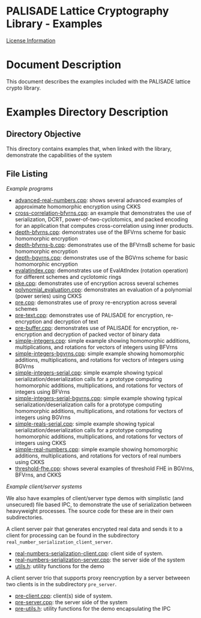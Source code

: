 PALISADE Lattice Cryptography Library - Examples
=============================================

[License Information](License.md)

Document Description
===================
This document describes the examples included with the PALISADE lattice crypto library.

Examples Directory Description
==========================

Directory Objective
-------------------
This directory contains examples that, when linked with the library, demonstrate the capabilities of the system

File Listing
------------

*Example programs*

- [advanced-real-numbers.cpp](src/pke/examples/advanced-real-numbers.cpp): shows several advanced examples of approximate homomorphic encryption using CKKS
- [cross-correlation-bfvrns.cpp](src/pke/examples/cross-correlation-bfvrns.cpp): an example that demonstrates the use of serialization, DCRT, power-of-two-cyclotomics, and packed encoding for an application that computes cross-correlation using inner products.
- [depth-bfvrns.cpp](src/pke/examples/depth-bfvrns.cpp): demonstrates use of the BFVrns scheme for basic homomorphic encryption
- [depth-bfvrns-b.cpp](src/pke/examples/depth-bfvrns-b.cpp): demonstrates use of the BFVrnsB scheme for basic homomorphic encryption
- [depth-bgvrns.cpp](src/pke/examples/depth-bgvrns.cpp): demonstrates use of the BGVrns scheme for basic homomorphic encryption
- [evalatindex.cpp](src/pke/examples/evalatindex.cpp): demonstrates use of EvalAtIndex (rotation operation) for different schemes and cyclotomic rings
- [pke.cpp](src/pke/examples/pke.cpp): demonstrates use of encryption across several schemes
- [polynomial_evaluation.cpp](src/pke/examples/polynomial_evaluation.cpp): demonstrates an evaluation of a polynomial (power series) using CKKS
- [pre.cpp](src/pke/examples/pre.cpp): demonstrates use of proxy re-encryption across several schemes
- [pre-text.cpp](src/pke/examples/pre-text.cpp): demonstrates use of PALISADE for encryption, re-encryption and decryption of text
- [pre-buffer.cpp](src/pke/examples/pre-buffer.cpp): demonstrates use of PALISADE for encryption, re-encryption and decryption of packed vector of binary data
- [simple-integers.cpp](src/pke/examples/simple-integers.cpp): simple example showing homomorphic additions, multiplications, and rotations for vectors of integers using BFVrns
- [simple-integers-bgvrns.cpp](src/pke/examples/simple-integers-bgvrns.cpp): simple example showing homomorphic additions, multiplications, and rotations for vectors of integers using BGVrns
- [simple-integers-serial.cpp](src/pke/examples/simple-integers-serial.cpp): simple example showing typical serialization/deserialization calls for a prototype computing homomorphic additions, multiplications, and rotations for vectors of integers using BFVrns
- [simple-integers-serial-bgvrns.cpp](src/pke/examples/simple-integers-serial-bgvrns.cpp): simple example showing typical serialization/deserialization calls for a prototype computing homomorphic additions, multiplications, and rotations for vectors of integers using BGVrns
- [simple-reals-serial.cpp](src/pke/examples/simple-reals-serial.cpp): simple example showing typical serialization/deserialization calls for a prototype computing homomorphic additions, multiplications, and rotations for vectors of integers using CKKS
- [simple-real-numbers.cpp](src/pke/examples/simple-real-numbers): simple example showing homomorphic additions, multiplications, and rotations for vectors of real numbers using CKKS
- [threshold-fhe.cpp](src/pke/examples/threshold-fhe.cpp): shows several examples of threshold FHE in BGVrns, BFVrns, and CKKS

*Example client/server systems*

We also have examples of client/server type demos with simplistic (and
unsecured) file based IPC, to demonstrate the use of serialization
between heavyweight processes. The source code for these are in their
own subdirectories.

A client server pair that generates encrypted real data and sends it to a client for processing can be found in the subdirectory `real_number_serialization_client_server`. 

- [real-numbers-serialization-client.cpp](src/pke/examples/real_number_serialization_client_server/real-numbers-serialization-client.cpp): client side of system. 
- [real-numbers-serialization-server.cpp](src/pke/examples/real_number_serialization_client_server/real-numbers-serialization-server.cpp): the server side of the system
- [utils.h](src/pke/examples/real_number_serialization_client_server/utils.h): utility functions for the demo


A client server trio that supports proxy reencryption by a server betweeen two clients is in the subdirectory `pre_server`. 

- [pre-client.cpp](src/pke/examples/pre_server/pre-client.cpp): client(s) side of system. 
- [pre-server.cpp](src/pke/examples/pre_server/pre-server.cpp): the server side of the system
- [pre-utils.h](src/pke/examples/pre_server/utils.h): utility functions for the demo encapsulating the IPC


